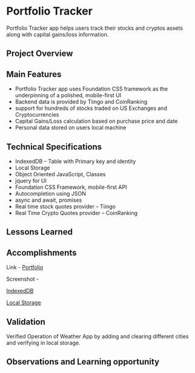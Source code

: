 # Portfolio Tracker

Portfolio Tracker app helps users track their stocks and cryptos assets along with capital gains/loss information.

## Project Overview



## Main Features

-   Portfolio Tracker app uses Foundation CSS framework as the underpinning of a polished, mobile-first UI
-   Backend data is provided by Tiingo and CoinRanking
-   support for hundreds of stocks traded on US Exchanges and Cryptocurrencies
-   Capital Gains/Loss calculation based on purchase price and date
-    Personal data stored on users local machine

## Technical Specifications

-   IndexedDB – Table with Primary key and identity
-   Local Storage
-   Object Oriented JavaScript, Classes
-   jquery for UI
-   Foundation CSS Framework, mobile-first API
-   Autocompletion using JSON
-   async and await, promises
-   Real time stock quotes provider – Tiingo
-   Real Time Crypto Quotes provider – CoinRanking

## Lessons Learned

## Accomplishments




 

Link - [Portfolio](https://srikpv.github.io/GTBootCamp_Project1/index.html)

Screenshot - 

[IndexedDB](images/IndexedDB.jpg)

[Local Storage](images/LocalStorage.jpg)

## Validation

Verified Operation of Weather App by adding and clearing different cities and verifying in local storage.

## Observations and Learning opportunity

